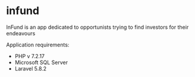 # infund
InFund is an app dedicated to opportunists trying to find investors for their endeavours

Application requirements: 
- PHP v 7.2.17
- Microsoft SQL Server
- Laravel 5.8.2


